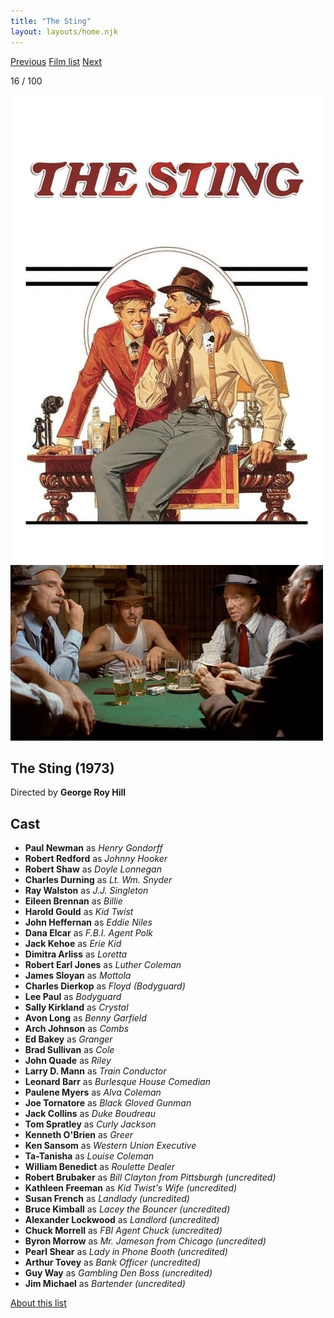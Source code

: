 ```yaml
---
title: "The Sting"
layout: layouts/home.njk
---
```


<nav class="films">
  <a class="prev" href="../duck-you-sucker">Previous</a>
  <a href="../">Film list</a>
  <a class="next" href="../dog-day-afternoon">Next</a>
</nav>

<p>16 / 100</p>

<article class="film">
  <img class="poster" src="../films/posters/the-sting.jpg" alt="">
  <img class="backdrop" src="../films/backdrops/the-sting.jpg" alt="">

  <h1>The Sting (1973)</h1>

  <p class="director">
    Directed by <strong>George Roy Hill</strong>
  </p>


  <h2>
    Cast
  </h2>
  <ul>
    <li><strong>Paul Newman</strong> as <em>Henry Gondorff</em></li>
<li><strong>Robert Redford</strong> as <em>Johnny Hooker</em></li>
<li><strong>Robert Shaw</strong> as <em>Doyle Lonnegan</em></li>
<li><strong>Charles Durning</strong> as <em>Lt. Wm. Snyder</em></li>
<li><strong>Ray Walston</strong> as <em>J.J. Singleton</em></li>
<li><strong>Eileen Brennan</strong> as <em>Billie</em></li>
<li><strong>Harold Gould</strong> as <em>Kid Twist</em></li>
<li><strong>John Heffernan</strong> as <em>Eddie Niles</em></li>
<li><strong>Dana Elcar</strong> as <em>F.B.I. Agent Polk</em></li>
<li><strong>Jack Kehoe</strong> as <em>Erie Kid</em></li>
<li><strong>Dimitra Arliss</strong> as <em>Loretta</em></li>
<li><strong>Robert Earl Jones</strong> as <em>Luther Coleman</em></li>
<li><strong>James Sloyan</strong> as <em>Mottola</em></li>
<li><strong>Charles Dierkop</strong> as <em>Floyd (Bodyguard)</em></li>
<li><strong>Lee Paul</strong> as <em>Bodyguard</em></li>
<li><strong>Sally Kirkland</strong> as <em>Crystal</em></li>
<li><strong>Avon Long</strong> as <em>Benny Garfield</em></li>
<li><strong>Arch Johnson</strong> as <em>Combs</em></li>
<li><strong>Ed Bakey</strong> as <em>Granger</em></li>
<li><strong>Brad Sullivan</strong> as <em>Cole</em></li>
<li><strong>John Quade</strong> as <em>Riley</em></li>
<li><strong>Larry D. Mann</strong> as <em>Train Conductor</em></li>
<li><strong>Leonard Barr</strong> as <em>Burlesque House Comedian</em></li>
<li><strong>Paulene Myers</strong> as <em>Alva Coleman</em></li>
<li><strong>Joe Tornatore</strong> as <em>Black Gloved Gunman</em></li>
<li><strong>Jack Collins</strong> as <em>Duke Boudreau</em></li>
<li><strong>Tom Spratley</strong> as <em>Curly Jackson</em></li>
<li><strong>Kenneth O'Brien</strong> as <em>Greer</em></li>
<li><strong>Ken Sansom</strong> as <em>Western Union Executive</em></li>
<li><strong>Ta-Tanisha</strong> as <em>Louise Coleman</em></li>
<li><strong>William Benedict</strong> as <em>Roulette Dealer</em></li>
<li><strong>Robert Brubaker</strong> as <em>Bill Clayton from Pittsburgh (uncredited)</em></li>
<li><strong>Kathleen Freeman</strong> as <em>Kid Twist's Wife (uncredited)</em></li>
<li><strong>Susan French</strong> as <em>Landlady (uncredited)</em></li>
<li><strong>Bruce Kimball</strong> as <em>Lacey the Bouncer (uncredited)</em></li>
<li><strong>Alexander Lockwood</strong> as <em>Landlord (uncredited)</em></li>
<li><strong>Chuck Morrell</strong> as <em>FBI Agent Chuck (uncredited)</em></li>
<li><strong>Byron Morrow</strong> as <em>Mr. Jameson from Chicago (uncredited)</em></li>
<li><strong>Pearl Shear</strong> as <em>Lady in Phone Booth (uncredited)</em></li>
<li><strong>Arthur Tovey</strong> as <em>Bank Officer (uncredited)</em></li>
<li><strong>Guy Way</strong> as <em>Gambling Den Boss (uncredited)</em></li>
<li><strong>Jim Michael</strong> as <em>Bartender (uncredited)</em></li>
  </ul>
</article>
<footer>
  <a href="../about">About this list</a>
</footer>
